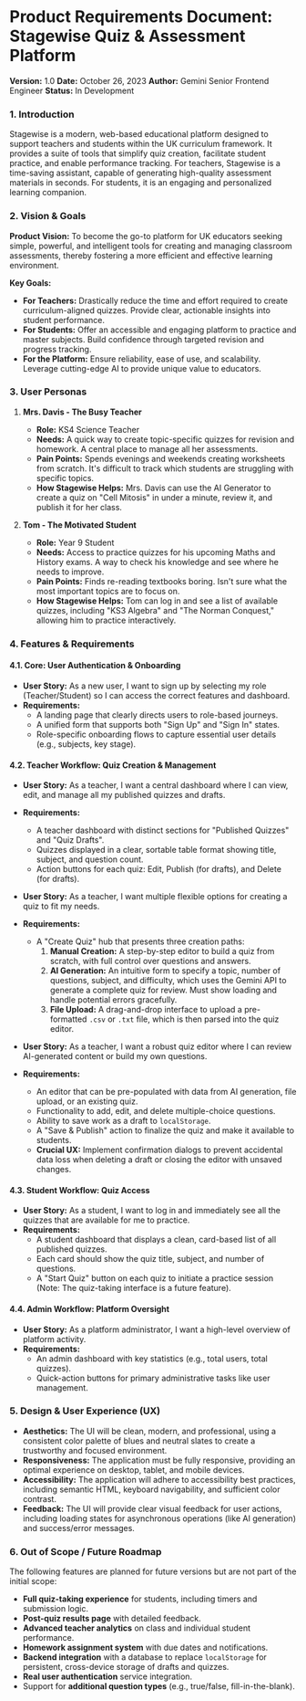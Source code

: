 # Product Requirements Document: Stagewise Quiz & Assessment Platform

**Version:** 1.0
**Date:** October 26, 2023
**Author:** Gemini Senior Frontend Engineer
**Status:** In Development

### 1. Introduction

Stagewise is a modern, web-based educational platform designed to support teachers and students within the UK curriculum framework. It provides a suite of tools that simplify quiz creation, facilitate student practice, and enable performance tracking. For teachers, Stagewise is a time-saving assistant, capable of generating high-quality assessment materials in seconds. For students, it is an engaging and personalized learning companion.

### 2. Vision & Goals

**Product Vision:** To become the go-to platform for UK educators seeking simple, powerful, and intelligent tools for creating and managing classroom assessments, thereby fostering a more efficient and effective learning environment.

**Key Goals:**
*   **For Teachers:** Drastically reduce the time and effort required to create curriculum-aligned quizzes. Provide clear, actionable insights into student performance.
*   **For Students:** Offer an accessible and engaging platform to practice and master subjects. Build confidence through targeted revision and progress tracking.
*   **For the Platform:** Ensure reliability, ease of use, and scalability. Leverage cutting-edge AI to provide unique value to educators.

### 3. User Personas

1.  **Mrs. Davis - The Busy Teacher**
    *   **Role:** KS4 Science Teacher
    *   **Needs:** A quick way to create topic-specific quizzes for revision and homework. A central place to manage all her assessments.
    *   **Pain Points:** Spends evenings and weekends creating worksheets from scratch. It's difficult to track which students are struggling with specific topics.
    *   **How Stagewise Helps:** Mrs. Davis can use the AI Generator to create a quiz on "Cell Mitosis" in under a minute, review it, and publish it for her class.

2.  **Tom - The Motivated Student**
    *   **Role:** Year 9 Student
    *   **Needs:** Access to practice quizzes for his upcoming Maths and History exams. A way to check his knowledge and see where he needs to improve.
    *   **Pain Points:** Finds re-reading textbooks boring. Isn't sure what the most important topics are to focus on.
    *   **How Stagewise Helps:** Tom can log in and see a list of available quizzes, including "KS3 Algebra" and "The Norman Conquest," allowing him to practice interactively.

### 4. Features & Requirements

#### 4.1. Core: User Authentication & Onboarding
*   **User Story:** As a new user, I want to sign up by selecting my role (Teacher/Student) so I can access the correct features and dashboard.
*   **Requirements:**
    *   A landing page that clearly directs users to role-based journeys.
    *   A unified form that supports both "Sign Up" and "Sign In" states.
    *   Role-specific onboarding flows to capture essential user details (e.g., subjects, key stage).

#### 4.2. Teacher Workflow: Quiz Creation & Management
*   **User Story:** As a teacher, I want a central dashboard where I can view, edit, and manage all my published quizzes and drafts.
*   **Requirements:**
    *   A teacher dashboard with distinct sections for "Published Quizzes" and "Quiz Drafts".
    *   Quizzes displayed in a clear, sortable table format showing title, subject, and question count.
    *   Action buttons for each quiz: Edit, Publish (for drafts), and Delete (for drafts).

*   **User Story:** As a teacher, I want multiple flexible options for creating a quiz to fit my needs.
*   **Requirements:**
    *   A "Create Quiz" hub that presents three creation paths:
        1.  **Manual Creation:** A step-by-step editor to build a quiz from scratch, with full control over questions and answers.
        2.  **AI Generation:** An intuitive form to specify a topic, number of questions, subject, and difficulty, which uses the Gemini API to generate a complete quiz for review. Must show loading and handle potential errors gracefully.
        3.  **File Upload:** A drag-and-drop interface to upload a pre-formatted `.csv` or `.txt` file, which is then parsed into the quiz editor.

*   **User Story:** As a teacher, I want a robust quiz editor where I can review AI-generated content or build my own questions.
*   **Requirements:**
    *   An editor that can be pre-populated with data from AI generation, file upload, or an existing quiz.
    *   Functionality to add, edit, and delete multiple-choice questions.
    *   Ability to save work as a draft to `localStorage`.
    *   A "Save & Publish" action to finalize the quiz and make it available to students.
    *   **Crucial UX:** Implement confirmation dialogs to prevent accidental data loss when deleting a draft or closing the editor with unsaved changes.

#### 4.3. Student Workflow: Quiz Access
*   **User Story:** As a student, I want to log in and immediately see all the quizzes that are available for me to practice.
*   **Requirements:**
    *   A student dashboard that displays a clean, card-based list of all published quizzes.
    *   Each card should show the quiz title, subject, and number of questions.
    *   A "Start Quiz" button on each quiz to initiate a practice session (Note: The quiz-taking interface is a future feature).

#### 4.4. Admin Workflow: Platform Oversight
*   **User Story:** As a platform administrator, I want a high-level overview of platform activity.
*   **Requirements:**
    *   An admin dashboard with key statistics (e.g., total users, total quizzes).
    *   Quick-action buttons for primary administrative tasks like user management.

### 5. Design & User Experience (UX)
*   **Aesthetics:** The UI will be clean, modern, and professional, using a consistent color palette of blues and neutral slates to create a trustworthy and focused environment.
*   **Responsiveness:** The application must be fully responsive, providing an optimal experience on desktop, tablet, and mobile devices.
*   **Accessibility:** The application will adhere to accessibility best practices, including semantic HTML, keyboard navigability, and sufficient color contrast.
*   **Feedback:** The UI will provide clear visual feedback for user actions, including loading states for asynchronous operations (like AI generation) and success/error messages.

### 6. Out of Scope / Future Roadmap
The following features are planned for future versions but are not part of the initial scope:
*   **Full quiz-taking experience** for students, including timers and submission logic.
*   **Post-quiz results page** with detailed feedback.
*   **Advanced teacher analytics** on class and individual student performance.
*   **Homework assignment system** with due dates and notifications.
*   **Backend integration** with a database to replace `localStorage` for persistent, cross-device storage of drafts and quizzes.
*   **Real user authentication** service integration.
*   Support for **additional question types** (e.g., true/false, fill-in-the-blank).
